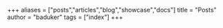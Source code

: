 +++
aliases = ["posts","articles","blog","showcase","docs"]
title = "Posts"
author = "baduker"
tags = ["index"]
+++
